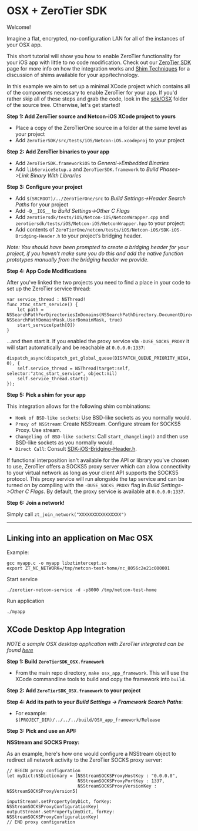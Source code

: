 OSX + ZeroTier SDK
====

Welcome!

Imagine a flat, encrypted, no-configuration LAN for all of the instances of your OSX app. 

This short tutorial will show you how to enable ZeroTier functionality for your iOS app with little to no code modification. Check out our [ZeroTier SDK](https://www.zerotier.com/blog) page for more info on how the integration works and [Shim Techniques](https://www.zerotier.com/blog) for a discussion of shims available for your app/technology.

In this example we aim to set up a minimal XCode project which contains all of the components necessary to enable ZeroTier for your app. If you'd rather skip all of these steps and grab the code, look in the [sdk/OSX](https://github.com/zerotier/ZeroTierSDK/tree/dev/sdk/iOS) folder of the source tree. Otherwise, let's get started!

**Step 1: Add ZeroTier source and Netcon-iOS XCode project to yours**
- Place a copy of the ZeroTierOne source in a folder at the same level as your project
- Add `ZeroTierSDK/src/tests/iOS/Netcon-iOS.xcodeproj` to your project

**Step 2: Add ZeroTier binaries to your app**
- Add `ZeroTierSDK.frameworkiOS` to *General->Embedded Binaries*
- Add `libServiceSetup.a` and `ZeroTierSDK.framework` to *Build Phases->Link Binary With Libraries*

**Step 3: Configure your project**
- Add `$(SRCROOT)/../ZeroTierOne/src` to *Build Settings->Header Search Paths* for your project
- Add `-D__IOS__` to *Build Settings->Other C Flags*
- Add `zerotiersdk/tests/iOS/Netcon-iOS/NetconWrapper.cpp` and `zerotiersdk/tests/iOS/Netcon-iOS/NetconWrapper.hpp` to your project:
- Add contents of `ZeroTierOne/netcon/tests/iOS/Netcon-iOS/SDK-iOS-Bridging-Header.h` to your project’s bridging header.

*Note: You should have been prompted to create a bridging header for your project, if you haven't make sure you do this and add the native function prototypes manually from the bridging header we provide.*

**Step 4: App Code Modifications**

After you've linked the two projects you need to find a place in your code to set up the ZeroTier service thread:

```
var service_thread : NSThread!
func ztnc_start_service() {
    let path = NSSearchPathForDirectoriesInDomains(NSSearchPathDirectory.DocumentDirectory, NSSearchPathDomainMask.UserDomainMask, true)
    start_service(path[0])
}
```

...and then start it. If you enabled the proxy service via `-DUSE_SOCKS_PROXY` it will start automatically and be reachable at `0.0.0.0:1337`: 

```
dispatch_async(dispatch_get_global_queue(DISPATCH_QUEUE_PRIORITY_HIGH, 0), {
    self.service_thread = NSThread(target:self, selector:"ztnc_start_service", object:nil)
    self.service_thread.start()
});
```

**Step 5: Pick a shim for your app**

This integration allows for the following shim combinations:
- `Hook of BSD-like sockets`: Use BSD-like sockets as you normally would.
- `Proxy of NSStream`: Create NSStream. Configure stream for SOCKS5 Proxy. Use stream.
- `Changeling of BSD-like sockets`: Call `start_changeling()` and then use BSD-like sockets as you normally would.
- `Direct Call`: Consult [SDK-iOS-Bridging-Header.h](netcon/iOS/Netcon-iOS/Netcon-iOS-Bridging-Header.h).

If functional interposition isn't available for the API or library you've chosen to use, ZeroTier offers a SOCKS5 proxy server which can allow connectivity to your virtual network as long as your client API supports the SOCKS5 protocol. This proxy service will run alongside the tap service and can be turned on by compiling with the `-DUSE_SOCKS_PROXY` flag in *Build Settings->Other C Flags*. By default, the proxy service is available at `0.0.0.0:1337`.

**Step 6: Join a network!**

Simply call `zt_join_network("XXXXXXXXXXXXXXXX")`

***



## Linking into an application on Mac OSX 

Example:

    gcc myapp.c -o myapp libztintercept.so
    export ZT_NC_NETWORK=/tmp/netcon-test-home/nc_8056c2e21c000001

Start service

    ./zerotier-netcon-service -d -p8000 /tmp/netcon-test-home

Run application

    ./myapp



## XCode Desktop App Integration

*NOTE a sample OSX desktop application with ZeroTier integrated can be found [here](../integrations/Apple/Example_OSX_App)*

**Step 1: Build `ZeroTierSDK_OSX.framework`**
 - From the main repo directory, `make osx_app_framework`. This will use the XCode commandline tools to build and copy the framework into `build`.

**Step 2: Add `ZeroTierSDK_OSX.framework` to your project**

**Step 4: Add its path to your *Build Settings -> Framework Search Paths***:
 - For example: `$(PROJECT_DIR)/../../../build/OSX_app_framework/Release`

**Step 3: Pick and use an API:**

**NSStream and SOCKS Proxy:**

As an example, here's how one would configure a NSStream object to redirect all network activity to the ZeroTier SOCKS proxy server:

```
// BEGIN proxy configuration
let myDict:NSDictionary = [NSStreamSOCKSProxyHostKey : "0.0.0.0",
                           NSStreamSOCKSProxyPortKey : 1337,
                           NSStreamSOCKSProxyVersionKey : NSStreamSOCKSProxyVersion5]

inputStream!.setProperty(myDict, forKey: NSStreamSOCKSProxyConfigurationKey)
outputStream!.setProperty(myDict, forKey: NSStreamSOCKSProxyConfigurationKey)
// END proxy configuration
```






